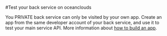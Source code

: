 #Test your back service on oceanclouds

You PRIVATE back service can only be visited by your own app. Create an app from the same developer account of your back service, and use it to test your main service API.
More information about [how to build an app](../dev_app/create_and_config.md).
